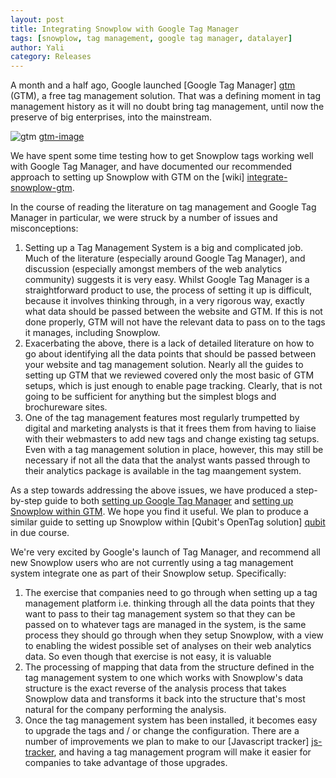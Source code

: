 ```yaml
---
layout: post
title: Integrating Snowplow with Google Tag Manager
tags: [snowplow, tag management, google tag manager, datalayer]
author: Yali
category: Releases
---
```


A month and a half ago, Google launched [Google Tag Manager] [gtm] (GTM), a free tag management solution. That was a defining moment in tag management history as it will no doubt bring tag management, until now the preserve of big enterprises, into the mainstream.

![gtm] [gtm-image]

We have spent some time testing how to get Snowplow tags working well with Google Tag Manager, and have documented our recommended approach to setting up Snowplow with GTM on the [wiki] [integrate-snowplow-gtm].

In the course of reading the literature on tag management and Google Tag Manager in particular, we were struck by a number of issues and misconceptions:

1. Setting up a Tag Management System is a big and complicated job. Much of the literature (especially around Google Tag Manager), and discussion (especially amongst members of the web analytics community) suggests it is very easy. Whilst Google Tag Manager is a straightforward product to use, the process of setting it up is difficult, because it involves thinking through, in a very rigorous way, exactly what data should be passed between the website and GTM. If this is not done properly, GTM will not have the relevant data to pass on to the tags it manages, including Snowplow.
2. Exacerbating the above, there is a lack of detailed literature on how to go about identifying all the data points that should be passed between your website and tag management solution. Nearly all the guides to setting up GTM that we reviewed covered only the most basic of GTM setups, which is just enough to enable page tracking. Clearly, that is not going to be sufficient for anything but the simplest blogs and brochureware sites.
3. One of the tag management features most regularly trumpetted by digital and marketing analysts is that it frees them from having to liaise with their webmasters to add new tags and change existing tag setups. Even with a tag management solution in place, however, this may still be necessary if not all the data that the analyst wants passed through to their analytics package is available in the tag maangement system.

As a step towards addressing the above issues, we have produced a step-by-step guide to both  [setting up Google Tag Manager][setup-gtm] and [setting up Snowplow within GTM][setup-snowplow-in-gtm]. We hope you find it useful. We plan to produce a similar guide to setting up Snowplow within [Qubit's OpenTag solution] [qubit] in due course.

We're very excited by Google's launch of Tag Manager, and recommend all new Snowplow users who are not currently using a tag management system integrate one as part of their Snowplow setup. Specifically:

1. The exercise that companies need to go through when setting up a tag management platform i.e. thinking through all the data points that they want to pass to their tag management system so that they can be passed on to whatever tags are managed in the system, is the same process they should go through when they setup Snowplow, with a view to enabling the widest possible set of analyses on their web analytics data. So even though that exercise is not easy, it is valuable
2. The processing of mapping that data from the structure defined in the tag management system to one which works with Snowplow's data structure is the exact reverse of the analysis process that takes Snowplow data and transforms it back into the structure that's most natural for the company performing the analysis.
3. Once the tag management system has been installed, it becomes easy to upgrade the tags and / or change the configuration. There are a number of improvements we plan to make to our [Javascript tracker] [js-tracker], and having a tag management program will make it easier for companies to take advantage of those upgrades.





[gtm]: http://www.google.com/tagmanager/
[gtm-image]: /assets/img/gtm.JPG
[integrate-snowplow-gtm]: https://github.com/snowplow/snowplow/wiki/Integrating%20javascript%20tags%20with%20Google%20Tag%20Manager#wiki-snowplow-setup
[setup-gtm]: https://github.com/snowplow/snowplow/wiki/Integrating%20javascript%20tags%20with%20Google%20Tag%20Manager#wiki-setup-gtm
[setup-snowplow-in-gtm]: https://github.com/snowplow/snowplow/wiki/Integrating%20javascript%20tags%20with%20Google%20Tag%20Manager#wiki-snowplow-setup
[js-tracker]: https://github.com/snowplow/snowplow/tree/master/1-trackers/javascript-tracker
[qubit]: http://www.opentag.qubitproducts.com/
